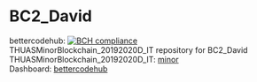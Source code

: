 # BC2_David
bettercodehub: [![BCH compliance](https://bettercodehub.com/edge/badge/web3assignments/BC2_Lars?branch=master)](https://bettercodehub.com/) 
<br> 
THUASMinorBlockchain_20192020D_IT repository for BC2_David
<br> 
THUASMinorBlockchain_20192020D_IT: [minor] 
<br> 
Dashboard: [bettercodehub] 
<br> 

[minor]: https://github.com/web3examples/THUASMinorBlockchain_20192020D_IT
[bettercodehub]: https://github.com/web3assignments/bettercodehub
